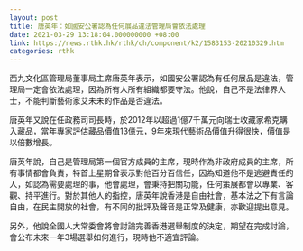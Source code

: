 ```yaml
---
layout: post
title: 唐英年：如國安公署認為任何展品違法管理局會依法處理
date: 2021-03-29 13:18:04.000000000 +08:00
link: https://news.rthk.hk/rthk/ch/component/k2/1583153-20210329.htm
categories: rthk
---
```


西九文化區管理局董事局主席唐英年表示，如國安公署認為有任何展品是違法，管理局一定會依法處理，因為所有人所有組織都要守法。他說，自己不是法律界人士，不能判斷藝術家艾未未的作品是否違法。

唐英年又說在任政務司司長時，於2012年以超過1億7千萬元向瑞士收藏家希克購入藏品，當年專家評估藏品價值13億元，9年來現代藝術品價值升得很快，價值是以倍數增長。

唐英年說，自己是管理局第一個官方成員的主席，現時作為非政府成員的主席，所有事情都會負責，特首上星期曾表示對他百分百信任，因為知道他不是逃避責任的人，如認為需要處理的事，他會處理，會秉持把關功能，任何策展都會以專業、客觀、持平進行。對於其他人的指控，唐英年說香港是自由社會，基本法之下有言論自由，在民主開放的社會，有不同的批評及聲音是正常及健康，亦歡迎提出意見。

另外，他說全國人大常委會將會討論完善香港選舉制度的決定，期望在完成討論，會公布未來一年3場選舉如何進行，現時他不適宜評論。

